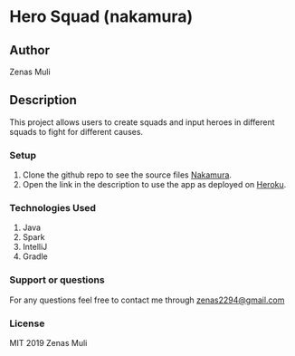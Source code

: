 # Hero Squad (nakamura)

## Author
Zenas Muli

## Description
This project allows users to create squads and input heroes in different squads to fight for different causes. 

### Setup
1. Clone the github repo to see the source files [Nakamura](https://github.com/Zenas22/nakamura).
2. Open the link in the description to use the app as deployed on [Heroku](https://naka-mura.herokuapp.com/).

### Technologies Used
1. Java
2. Spark
3. IntelliJ
4. Gradle



### Support or questions
For any questions feel free to contact me through zenas2294@gmail.com

### License
MIT 2019 Zenas Muli
